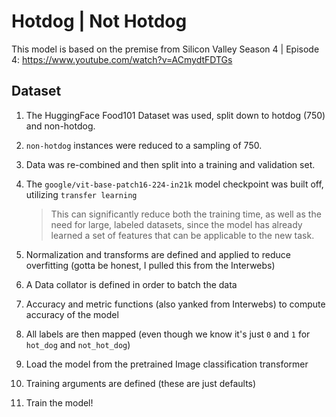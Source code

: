# Hotdog | Not Hotdog

This model is based on the premise from Silicon Valley Season 4 | Episode 4:
https://www.youtube.com/watch?v=ACmydtFDTGs 

## Dataset

1. The HuggingFace Food101 Dataset was used, split down to hotdog (750) and non-hotdog.

1. `non-hotdog` instances were reduced to a sampling of 750.

1. Data was re-combined and then split into a training and validation set.

1. The `google/vit-base-patch16-224-in21k` model checkpoint was built off, utilizing `transfer learning`

    > This can significantly reduce both the training time, as well as the need for large, labeled datasets, since the model has already learned a set of features that can be applicable to the new task.

1. Normalization and transforms are defined and applied to reduce overfitting (gotta be honest, I pulled this from the Interwebs)

1. A Data collator is defined in order to batch the data

1. Accuracy and metric functions (also yanked from Interwebs) to compute accuracy of the model

1. All labels are then mapped (even though we know it's just `0` and `1` for `hot_dog` and `not_hot_dog`)

1. Load the model from the pretrained Image classification transformer

1. Training arguments are defined (these are just defaults)

1. Train the model!